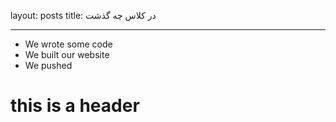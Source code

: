 layout: posts
title: در کلاس چه گذشت

---

- We wrote some code
- We built our website
- We pushed

# this is a header
